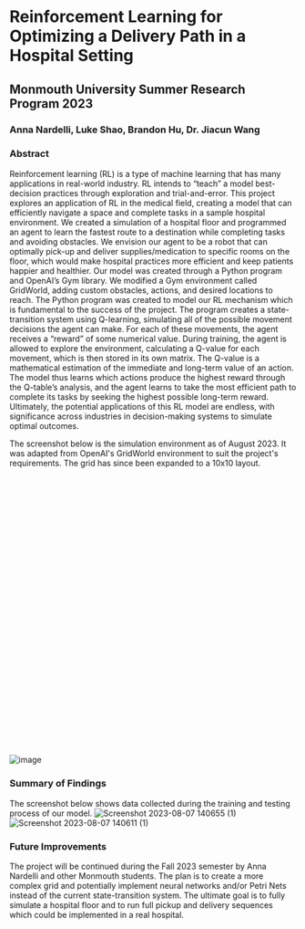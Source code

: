 # Reinforcement Learning for Optimizing a Delivery Path in a Hospital Setting
## Monmouth University Summer Research Program 2023
### Anna Nardelli, Luke Shao, Brandon Hu, Dr. Jiacun Wang

### Abstract
Reinforcement learning (RL) is a type of machine learning that has many applications in real-world industry. RL intends to “teach” a model best-decision practices through exploration and trial-and-error. This project explores an application of RL in the medical field, creating a model that can efficiently navigate a space and complete tasks in a sample hospital environment. We created a simulation of a hospital floor and programmed an agent to learn the fastest route to a destination while completing tasks and avoiding obstacles. We envision our agent to be a robot that can optimally pick-up and deliver supplies/medication to specific rooms on the floor, which would make hospital practices more efficient and keep patients happier and healthier. Our model was created through a Python program and OpenAI’s Gym library. We modified a Gym environment called GridWorld, adding custom obstacles, actions, and desired locations to reach. The Python program was created to model our RL mechanism which is fundamental to the success of the project. The program creates a state-transition system using Q-learning, simulating all of the possible movement decisions the agent can make. For each of these movements, the agent receives a “reward” of some numerical value. During training, the agent is allowed to explore the environment, calculating a Q-value for each movement, which is then stored in its own matrix. The Q-value is a mathematical estimation of the immediate and long-term value of an action. The model thus learns which actions produce the highest reward through the Q-table’s analysis, and the agent learns to take the most efficient path to complete its tasks by seeking the highest possible long-term reward. Ultimately, the potential applications of this RL model are endless, with significance across industries in decision-making systems to simulate optimal outcomes.

The screenshot below is the simulation environment as of August 2023. It was adapted from OpenAI's GridWorld environment to suit the project's requirements. The grid has since been expanded to a 10x10 layout.
<svg xmlns="http://www.w3.org/2000/svg" viewBox="0 0 510.82 510.32"/>![image](https://github.com/annanardelli/srp2023/assets/60702479/2b016d4d-b566-4bba-bad6-8baac71f2d61)


### Summary of Findings
The screenshot below shows data collected during the training and testing process of our model.
![Screenshot 2023-08-07 140655 (1)](https://github.com/annanardelli/srp2023/assets/60702479/bef82a07-3f28-4750-8a71-7efdf129174d)
![Screenshot 2023-08-07 140611 (1)](https://github.com/annanardelli/srp2023/assets/60702479/54e6c965-2952-43fd-b982-27ac0093758f)


### Future Improvements
The project will be continued during the Fall 2023 semester by Anna Nardelli and other Monmouth students. The plan is to create a more complex grid and potentially implement neural networks and/or Petri Nets instead of the current state-transition system. The ultimate goal is to fully simulate a hospital floor and to run full pickup and delivery sequences which could be implemented in a real hospital.

